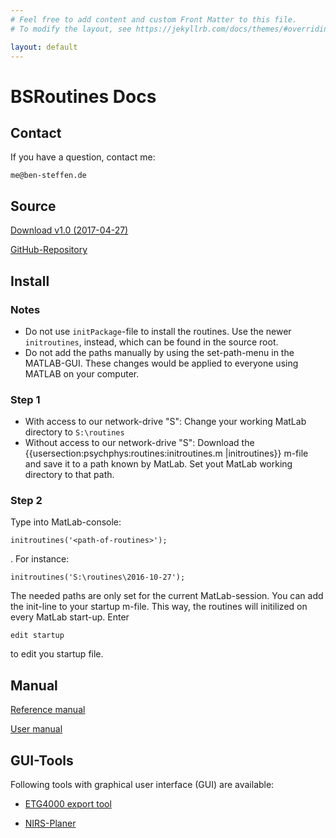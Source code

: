 ```yaml
---
# Feel free to add content and custom Front Matter to this file.
# To modify the layout, see https://jekyllrb.com/docs/themes/#overriding-theme-defaults

layout: default
---
```


# BSRoutines Docs

## Contact

If you have a question, contact me:

    me@ben-steffen.de

## Source

[Download v1.0 (2017-04-27)](https://github.com/bensteffen/bsroutines/archive/refs/tags/v1.0.zip)

[GitHub-Repository](https://github.com/bensteffen/bsroutines/)

## Install ##

### Notes ###

  * Do not use `initPackage`-file to install the routines. Use the newer `initroutines`, instead, which can be found in the source root.
  * Do not add the paths manually by using the set-path-menu in the MATLAB-GUI. These changes would be applied to everyone using MATLAB on your computer.

### Step 1 ###

  * With access to our network-drive "S": Change your working MatLab directory to `S:\routines`
  * Without access to our network-drive "S": Download the {{usersection:psychphys:routines:initroutines.m |initroutines}} m-file and save it to a path known by MatLab. Set yout MatLab working directory to that path.

### Step 2 ###

Type into MatLab-console:

    initroutines('<path-of-routines>');
  
. For instance:

    initroutines('S:\routines\2016-10-27');
  
The needed paths are only set for the current MatLab-session. You can add the init-line to your startup m-file. This way, the routines will initilized on every MatLab start-up. Enter

    edit startup
  
to edit you startup file.


## Manual ##

[Reference manual](./referenceman)
<!-- [[:usersection:psychphys:routines:manual:referenceman|Reference manual]] -->

[User manual](./userman)
<!-- [[:usersection:psychphys:routines:manual:userman|User manual]] -->


## GUI-Tools ##

Following tools with graphical user interface (GUI) are available:
  * [ETG4000 export tool](/nirsexport)
  <!-- * [[usersection:psychphys:tools:nirsexport|ETG4000 export tool]] -->
  * [NIRS-Planer](/nirsplaner)
  <!-- * [[usersection:psychphys:channelxyz:nirsplaner|NIRS-Planer]] -->
